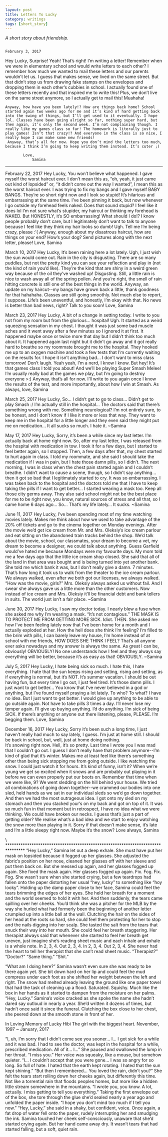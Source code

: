 ```yaml
---
layout: post
title: Letters To Lucky
category: writings
tags: [short_story]
---
```

_A short story about friendship._


                                                                    February 3, 2017
Hey Lucky,
    Surprise! Yeah! That’s right! I’m writing a letter! Remember when we were in elementary school and would write letters to each other? I remember how much we wanted to mail these letters and our parents wouldn’t let us. I guess that makes sense, we lived on the same street. But that didn’t stop us from drawing fake stamps on the envelopes and dropping them in each other’s cubbies in school. I actually found one of these letters recently and that inspired me to write this! Plus, we don’t live on the same street anymore, so I actually get to mail this! Muahaha!
    
    Anyway, how have you been lately!? How are things back home? School started again two weeks ago for me and it’s kind of hard getting back into the swing of things, but I’ll get used to it eventually. I hope lol. Classes have been going alright so far, nothing super hard, but then again, it’s only the second week. I’m not complaining though. I really like my games class so far! The homework is literally just to play games! Isn’t that crazy!? And everyone in the class is so nice, I really hope I can make some new friends! 
     Anyway, that’s all for now. Hope you don’t mind the letters too much, because I think I’m going to keep writing them instead. It’s cuter ;)
     
            Love,
                Samina

______________________________________________________________________________________

February 22, 2017
Hey Lucky, 
     You won’t believe what happened. I gave myself the worst haircut ever. I don’t mean this as, “oh, yeah, it just came out kind of lopsided” or, “it didn’t come out the way I wanted”,  I mean this as the worst haircut ever. I was trying to fix my bangs and I gave myself BABY BANGS. They’re so short right now and I look so stupid! It’s hilarious and embarrassing at the same time. I’ve been pinning it back, but now whenever I go outside my forehead feels naked. Does that sound stupid? I feel like it does lol I’m not sure what’s stupider, my haircut or thinking my forehead is NAKED. But HONESTLY, it’s SO embarrassing! What should I do!? I know people probably don’t care, but I legitimately don’t want to talk to anyone because I feel like they think my hair looks so dumb! 
     Ugh.
     Tell me I’m being crazy, please :’( 
     Anyway, enough about my disastrous haircut, how are things on your end? How’s your dog? Send pictures along with the next letter, please! 
						Love,
							Samina

March 10, 2017
Hey Lucky, 
     It’s been raining here a lot lately. Ugh, I just wish the sun would come out. Rain in the city is disgusting. There are so many puddles, but not the pretty kind you can see your reflection and play in (not the kind of rain you’d like). They’re the kind that are shiny in a weird green way because of the oil they’ve washed up! Disgusting. Still, a little rain is nice to wash away all of the spring pollen. And you’re right, the smell of rain hitting concrete is still one of the best things in the world.
     Anyway, an update on my haircut--my bangs have grown back a little, thank goodness for that hahahaha. Classes are still going smoothly. Not much else to report, I suppose. Life’s been uneventful, and honestly, I’m okay with that. No news is better than bad news, right? 
     Talk to you soon! 
						Love,
							Samina

March 23, 2017
Hey Lucky, 
     A bit of a change in setting today. I write to you not from my room but from the glorious…  hospital! 
     Ugh. 
     It started as a weird squeezing sensation in my chest. I thought it was just some bad muscle aches and it went away after a few minutes so I ignored it at first. It happened maybe once or twice more that day but I didn’t think too much about it. It happened again last night but it didn’t go away and it got really hard to breathe so my roommate brought me to the hospital. They hooked me up to an oxygen machine and took a few tests that I’m currently waiting on the results for. I hope it isn’t anything bad… I don’t want to miss class tomorrow! 
     Don’t laugh. 
     Yeah yeah, I’m a nerd, I know I know. 
     But hey! It’s that games class I told you about! And we’ll be playing Super Smash Melee! I’m usually really bad at the games we play, but I’m going to destroy everyone >:)
     Anyway, that’s all for now. I’ll write to you again once I know the results of the test, and more importantly, about how I win at Smash. 
						As always, love,
							Samina

March 25, 2017
Hey Lucky, 
     So… I didn’t get to go to class… Didn’t get to play Smash :/ I’m actually still in the hospital… 
     The doctors said that there’s something wrong with me. Something neurological? I’m not entirely sure, to be honest, and I don’t know if I like it more or less that way. They want to keep me in the hospital for a little longer and they even said they might put me on medication… It all sucks so much. I hate it. 
							~Samina

May 17, 2017
Hey Lucky, 
     Sorry, it’s been a while since my last letter. I’m actually back at home right now. So, after my last letter, I was released from the hospital with medication in tow. I took it for a few days, but I started to feel better again, so I stopped. Then, a few days after that, my chest started to hurt again in class. I told my roommate, and she said I should take the medication if I was in pain, but I hate those damn pills, so I didn’t. The next morning, I was in class when the chest pain started again and I couldn’t breathe. I didn’t want to cause a scene, though, so I didn’t say anything… then it got so bad that I legitimately started to cry. 
     It was so embarrassing.
     I was taken back to the hospital and the doctors told me that I have to keep taking the pills if I want to get better… I started wearing a mask too. Keep all those city germs away. They also said school might not be the best place for me to be right now, you know, natural sources of stress and all that, so I came home 6 days ago… So… That’s my life lately… 
     It sucks. 
							~Samina

June 11, 2017
Hey Lucky, 
     I’ve been spending most of my time watching movies lately. Makes me think about how we used to take advantage of the 20% off tickets and go to the cinema together on Monday evenings. After the movie we’d get ice cream from Mr. and Mrs. Oleksiy’s ice cream parlour and eat sitting on the abandoned train tracks behind the shop. We’d talk about the movie, school, our classmates, your dream to become a vet, my dream to become a designer, we could talk about anything. Guess Garfield would’ve hated me because Mondays were my favourite days. 
     My mom told me a few days ago that the little ice cream shop closed. She said that all of the land in that area was bought and is being turned into yet another bank. She told me which bank it was, but I don’t really give a damn.
     7 minutes. That’s how long it took us to walk from the theater to the ice cream parlour. We always walked, even after we both got our licenses, we always walked. “How was the movie, girls?” Mrs. Oleksiy always asked us without fail. And I swear she always gave us a little more than the other customers. Now instead of ice cream and Mrs. Oleksiy it’ll be financial debt and bank tellers in suits. 
     The world just isn’t a fair place.
							~Samina

June 30, 2017
Hey Lucky, 
     I saw my doctor today. I nearly blew a fuse when she asked me why I’m wearing a mask. “It’s not contagious.” THE MASK IS TO PROTECT ME FROM GETTING MORE SICK.
     Idiot. 
     THEN. She asked me how I’ve been feeling lately now that I’ve been home for a month and I actually exploded at her. How the hell does she think I’m feeling? I’m filled to the brim with pills, I can barely leave my house, I’m home instead of at school with me friends, HOW DOES SHE THINK I FEEL? That’s all anyone ever asks nowadays and my answer is always the same. As great I can be, obviously! OBVIOUSLY! No one understands how I feel and they always say everything will be better, because it’s as easy as that! 
     OBVIOUSLY. 
							~Samina

July 5, 2017
Hey Lucky, 
     I hate being sick so much. I hate this, I hate everything. I hate that the sun keeps rising and setting, rising and setting, as if everything is normal, but it’s NOT. 
     It’s summer vacation. I should be out having fun, but every time I go out, I just feel tired. It’s those damn pills. 
     I just want to get better… You know that I’ve never believed in a god or anything, but I’ve found myself praying a lot lately. To who? To what? I have no idea. But I just want to get better. I would give up anything to be able to go outside again. Not have to take pills 3 times a day. I’ll never lose my temper again. I’ll give up buying anything. I’d do anything. I’m sick of being SICK. 
     If there’s anything or anyone out there listening, please, PLEASE. I’m begging them. 
						Love, 
							Samina

December 16, 2017
Hey Lucky, 
     Sorry it’s been such a long time, I just haven’t really had much to say lately, I guess. I’m just at home still. I should be back in school, but, well, just at home doing nothing.  
     It’s snowing right now. Hell, it’s so pretty. Last time I wrote you I was mad that I couldn’t go out. I guess I don’t really have that problem anymore--I’m kind of glad that it’s winter. Makes me at least feel like there’s something other than being sick stopping me from going outside. 
     I like watching the snow. I could just watch it for hours. It’s kind of funny, isn’t it? When we’re young we get so excited when it snows and are probably out playing in it before we can even properly put our boots on. Remember that time when we were like, 9? We went sledding on the hill behind your house. We tried all combinations of going down together--we crammed our bodies into one sled, held hands as we sat in our individual sleds so we’d go down together. And then we had the most outrageous idea. I got onto my sled on my stomach and then you stacked your’s on my back and got on top of it. It was so much fun in that moment but in retrospect, I have no idea what we were thinking. We could have broken our necks. I guess that’s just a part of getting older? We realise what’s a bad idea and we start to enjoy watching the snow more than playing in it. Sorry if that doesn’t make sense, it’s late and I’m a little sleepy right now. Maybe it’s the snow? 
						Love always, 
							Samina

\ ********************************************************************************
“Hey Lucky,” 
Samina let out a deep exhale. She must have put her mask on lopsided because it fogged up her glasses. She adjusted the fabric’s position on her nose, cleaned her glasses off with her sleeve and put them back on. But she messed up again, and her glasses fogged up again. She fixed the mask again. Her glasses fogged up again. 
Fix.
Fog.
Fix.
Fog. 
She wasn’t sure when she started crying, but a few teardrops had fallen onto the paper distorting her usual “hey, lucky” to something like “hoy looky”. Holding up the damp paper close to her face, Samina could feel the tears brimming the edges of her eyes. She held her breath for a moment and the world seemed to hold it with her. And then suddenly, the tears came spilling over her cheeks.
You’d think she was a pitcher for the MLB by the way she hurled what had formerly been the beginning of another letter crumpled up into a little ball at the wall. Clutching the hair on the sides of her head at the roots so hard, she could feel them protesting for her to stop and the nails digging into her scalp. She tasted the salt from the tears that snuck their way into her mouth. She could feel her breath staggering. Her therapist always said that whenever she started to feel her breath get uneven, just imagine she’s reading sheet music and each inhale and exhale is a whole note. 
In 2, 3, 4. Out 2, 3, 4. In 2, 3, 4. Out 2, 3, 4. 
She never had the heart to tell her therapist that she can’t read sheet music. 
“Therapist?” 
“Doctor?” 
“Same thing.” 
“Shit.” 


“What am I doing here?” 
Samina wasn’t even sure she was ready to be there again yet. She bit down hard on her lip and could feel the mud compress under each foot as she shifted her weight between the left and right. The snow had melted already leaving the ground like one paper towel that had the task of cleaning up a flood. Saturated. Squishy. Much like the box in her hands as it started to dampen from the moisture on her palms. 
“Hey, Lucky.” Samina’s voice cracked as she spoke the name she hadn’t dared say outloud in nearly a year. She’d written it dozens of times, but hadn’t once said it since the funeral. 
Clutching the box close to her chest, she peered down at the smooth stone in front of her. 

In Loving Memory of 
Lucky Hibi
The girl with the biggest heart. 
November, 1997 ~ January, 2017

“I, uh, I’m sorry that I didn’t come see you sooner… I… I got sick for a while and it was bad. I had to see the doctor, was kept in the hospital for a while, prescribed medication. All of it… I…” 
She paused and swallowed the lump in her throat. 
“I miss you.” 
Her voice was squeaky, like a mouse, but somehow quieter. 
“I… I couldn’t accept that you were gone… I was so angry for so long. So full of hate. I hated that the earth kept rotating. I hated that the sun kept shining.” 
“But then I remembered… You loved the rain, didn’t you?” 
She felt the tears start rolling down her cheeks again, but differently this time. Not like a torrential rain that floods peoples homes, but more like a hidden little stream somewhere in the mountains. 
“I wrote you, you know. A lot, actually. I miss getting to tell you everything.” Taking the first envelope out of the box, she tore through the glue she’d sealed nearly a year ago and unfolded the paper inside. “I hope you don’t mind too much if I tell you now.”
“Hey, Lucky,” she said in a shaky, but confident, voice. 
Once again, a fat drop of water fell onto the paper, rudely interrupting her and smudging the ink. Samina touched her cheek self-consciously, unaware that she’d started crying again. But her hand came away dry. 
It wasn’t tears that had started falling, but a soft, quiet rain. 
